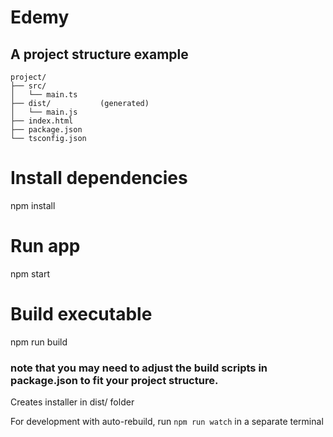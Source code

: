 # Edemy

## A project structure example

```
project/
├── src/
│   └── main.ts
├── dist/           (generated)
│   └── main.js
├── index.html
├── package.json
└── tsconfig.json

```



# Install dependencies

npm install

# Run app

npm start

# Build executable

npm run build

### note that you may need to adjust the build scripts in package.json to fit your project structure.

Creates installer in dist/ folder

For development with auto-rebuild, run `npm run watch` in a separate terminal
